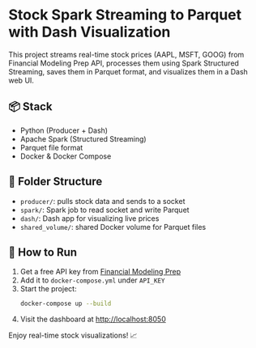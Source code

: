 # Stock Spark Streaming to Parquet with Dash Visualization

This project streams real-time stock prices (AAPL, MSFT, GOOG) from Financial Modeling Prep API, processes them using Spark Structured Streaming, saves them in Parquet format, and visualizes them in a Dash web UI.

## 📦 Stack
- Python (Producer + Dash)
- Apache Spark (Structured Streaming)
- Parquet file format
- Docker & Docker Compose

## 📂 Folder Structure
- `producer/`: pulls stock data and sends to a socket
- `spark/`: Spark job to read socket and write Parquet
- `dash/`: Dash app for visualizing live prices
- `shared_volume/`: shared Docker volume for Parquet files

## 🚀 How to Run

1. Get a free API key from [Financial Modeling Prep](https://financialmodelingprep.com/developer/docs)
2. Add it to `docker-compose.yml` under `API_KEY`
3. Start the project:
   ```bash
   docker-compose up --build
   ```
4. Visit the dashboard at [http://localhost:8050](http://localhost:8050)

Enjoy real-time stock visualizations! 📈
